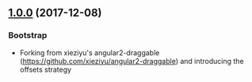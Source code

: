 <a name="1.0.0"></a>
## [1.0.0](https://github.com/xieziyu/angular2-draggable/compare/v1.0.6...v1.0.7) (2017-12-08)

### Bootstrap
+ Forking from xieziyu's angular2-draggable (https://github.com/xieziyu/angular2-draggable) and introducing the offsets strategy
